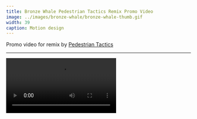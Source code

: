 ```yaml
---
title: Bronze Whale Pedestrian Tactics Remix Promo Video
image: ../images/bronze-whale/bronze-whale-thumb.gif
width: 39
caption: Motion design
---
```


Promo video for remix by [Pedestrian Tactics](https://pedestriantactics.com)

***

<video controls src="images/bronze-whale/bronze-whale-video.mp4"></video>